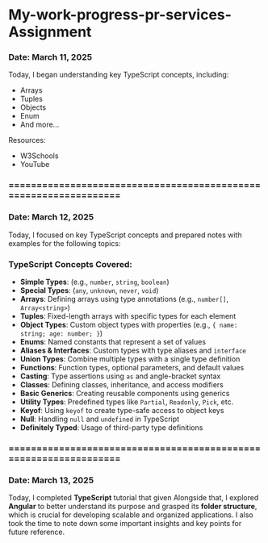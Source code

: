 # My-work-progress-pr-services- Assignment


### Date: March 11, 2025

Today, I began understanding key TypeScript concepts, including:

- Arrays
- Tuples
- Objects
- Enum
- And more...

Resources:
- W3Schools
- YouTube
### =================================================================

### Date: March 12, 2025

Today, I focused on key TypeScript concepts and prepared notes with examples for the following topics:

### TypeScript Concepts Covered:

- **Simple Types**: (e.g., `number`, `string`, `boolean`)
- **Special Types**: (`any`, `unknown`, `never`, `void`)
- **Arrays**: Defining arrays using type annotations (e.g., `number[]`, `Array<string>`)
- **Tuples**: Fixed-length arrays with specific types for each element
- **Object Types**: Custom object types with properties (e.g., `{ name: string; age: number; }`)
- **Enums**: Named constants that represent a set of values
- **Aliases & Interfaces**: Custom types with type aliases and `interface`
- **Union Types**: Combine multiple types with a single type definition
- **Functions**: Function types, optional parameters, and default values
- **Casting**: Type assertions using `as` and angle-bracket syntax
- **Classes**: Defining classes, inheritance, and access modifiers
- **Basic Generics**: Creating reusable components using generics
- **Utility Types**: Predefined types like `Partial`, `Readonly`, `Pick`, etc.
- **Keyof**: Using `keyof` to create type-safe access to object keys
- **Null**: Handling `null` and `undefined` in TypeScript
- **Definitely Typed**: Usage of third-party type definitions

### =================================================================

### Date: March 13, 2025

Today, I completed **TypeScript** tutorial that given Alongside that, I explored **Angular** to better understand its purpose and grasped its **folder structure**, which is crucial for developing scalable and organized applications. I also took the time to note down some important insights and key points for future reference.


